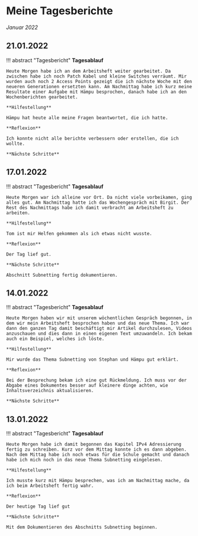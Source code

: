 # **Meine Tagesberichte**
*Januar 2022*

## **21.01.2022**

!!! abstract "Tagesbericht"
    **Tagesablauf**

    Heute Morgen habe ich an dem Arbeitsheft weiter gearbeitet. Da zwischen habe ich noch Patch Kabel und kleine Switches verräumt. Mir wurden auch noch 2 Access Points gezeigt die ich nächste Woche mit den neueren Generationen ersetzten kann. Am Nachmittag habe ich kurz meine Resultate einer Aufgabe mit Hämpu besprochen, danach habe ich an den Wochenberichten gearbeitet.

    **Hilfestellung**

    Hämpu hat heute alle meine Fragen beantwortet, die ich hatte.

    **Reflexion**

    Ich konnte nicht alle berichte verbessern oder erstellen, die ich wollte.

    **Nächste Schritte**



## **17.01.2022**

!!! abstract "Tagesbericht"
    **Tagesablauf**

    Heute Morgen war ich alleine vor Ort. Da nicht viele vorbeikamen, ging alles gut. Am Nachmittag hatte ich das Wochengespräch mit Birgit. Der Rest des Nachmittags habe ich damit verbracht am Arbeitsheft zu arbeiten.

    **Hilfestellung**

    Tom ist mir Helfen gekommen als ich etwas nicht wusste.

    **Reflexion**

    Der Tag lief gut.

    **Nächste Schritte**

    Abschnitt Subnetting fertig dokumentieren.

## **14.01.2022**

!!! abstract "Tagesbericht"
    **Tagesablauf**

    Heute Morgen haben wir mit unserem wöchentlichen Gespräch begonnen, in dem wir mein Arbeitsheft besprochen haben und das neue Thema. Ich war dann den ganzen Tag damit beschäftigt mir Artikel durchzulesen, Videos anzuschauen und dies dann in einen eigenen Text umzuwandeln. Ich bekam auch ein Beispiel, welches ich löste.

    **Hilfestellung**

    Mir wurde das Thema Subnetting von Stephan und Hämpu gut erklärt.

    **Reflexion**

    Bei der Besprechung bekam ich eine gut Rückmeldung. Ich muss vor der Abgabe eines Dokumentes besser auf kleinere dinge achten, wie Inhaltsverzeichnis aktualisieren.

    **Nächste Schritte**

## **13.01.2022**

!!! abstract "Tagesbericht"
    **Tagesablauf**

    Heute Morgen habe ich damit begonnen das Kapitel IPv4 Adressierung fertig zu schreiben. Kurz vor dem Mittag konnte ich es dann abgeben. Nach dem Mittag habe ich noch etwas für die Schule gemacht und danach habe ich mich noch in das neue Thema Subnetting eingelesen.

    **Hilfestellung**

    Ich musste kurz mit Hämpu besprechen, was ich am Nachmittag mache, da ich beim Arbeitsheft fertig wahr.

    **Reflexion**

    Der heutige Tag lief gut

    **Nächste Schritte**

    Mit dem Dokumentieren des Abschnitts Subnetting beginnen.
